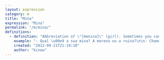 ```yaml
---
layout: expression
category: m
title: "Mina"
expression: "Mina"
permalink: "/m/mina/"
definitions:
  - definition: "Abbreviation of \"[menina]\" (girl). Sometimes you can be seen as [maloqueiro] for using this. Very common among adolescents or young men in a casual conversation.\n\nIt can also be used for girlfriend."
    example: "- Qual \u00e9 a sua mina? A morena ou a ruiva?\n\n- Chamou j\u00e1 aquela mina pra sair? \n- Ih, que nada, [pipoquei]."
    created: "2012-09-21T21:19:10"
    author: "kinow"
---
```

